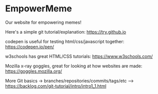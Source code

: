 # EmpowerMeme
Our website for empowering memes!

Here's a simple git tutorial/explanation: https://try.github.io

codepen is useful for testing html/css/javascript together: https://codepen.io/pen/

w3schools has great HTML/CSS tutorials: https://www.w3schools.com/

Mozilla x-ray goggles, great for looking at how websites are made: https://goggles.mozilla.org/

More Git basics -> branches/repositories/commits/tags/etc --> https://backlog.com/git-tutorial/intro/intro1_1.html
